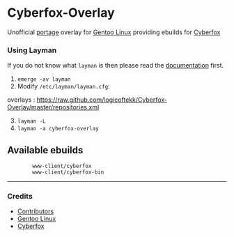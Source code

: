 # Cyberfox-Overlay
Unofficial [portage][external-portage] overlay for [Gentoo Linux][external-gentoo] providing ebuilds for [Cyberfox][external-cyberfox]

### Using Layman
If you do not know what `layman` is then please read the [documentation][docs-layman] first.

1. `emerge -av layman`
2. Modify `/etc/layman/layman.cfg`:

overlays  : https://raw.github.com/logicoftekk/Cyberfox-Overlay/master/repositories.xml

3. `layman -L`
4. `layman -a cyberfox-overlay`

[docs-layman]: https://www.gentoo.org/proj/en/overlays/userguide.xml


## Available ebuilds
            www-client/cyberfox
            www-client/cyberfox-bin

* * *
### Credits
- [Contributors][contrib-people]
- [Gentoo Linux][external-gentoo]
- [Cyberfox][external-cyberfox]

[external-portage]: https://wiki.gentoo.org/wiki/Project:Portage
[contrib-people]: https://github.com/logicoftekk/Cyberfox-Overlay/graphs/contributors
[external-gentoo]: https://www.gentoo.org/
[external-cyberfox]: https://8pecxstudios.com/cyberfox-web-browser
